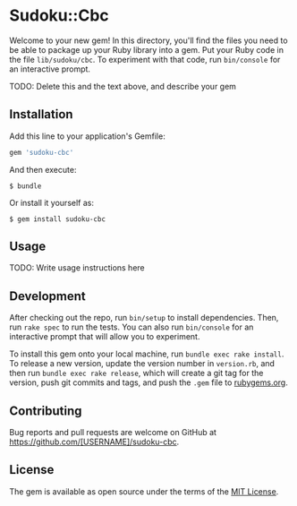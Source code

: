 # Sudoku::Cbc

Welcome to your new gem! In this directory, you'll find the files you need to be able to package up your Ruby library into a gem. Put your Ruby code in the file `lib/sudoku/cbc`. To experiment with that code, run `bin/console` for an interactive prompt.

TODO: Delete this and the text above, and describe your gem

## Installation

Add this line to your application's Gemfile:

```ruby
gem 'sudoku-cbc'
```

And then execute:

    $ bundle

Or install it yourself as:

    $ gem install sudoku-cbc

## Usage

TODO: Write usage instructions here

## Development

After checking out the repo, run `bin/setup` to install dependencies. Then, run `rake spec` to run the tests. You can also run `bin/console` for an interactive prompt that will allow you to experiment.

To install this gem onto your local machine, run `bundle exec rake install`. To release a new version, update the version number in `version.rb`, and then run `bundle exec rake release`, which will create a git tag for the version, push git commits and tags, and push the `.gem` file to [rubygems.org](https://rubygems.org).

## Contributing

Bug reports and pull requests are welcome on GitHub at https://github.com/[USERNAME]/sudoku-cbc.


## License

The gem is available as open source under the terms of the [MIT License](http://opensource.org/licenses/MIT).

